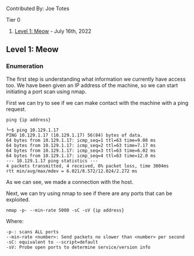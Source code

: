 Contributed By: Joe Totes

Tier 0

 1. [Level 1: Meow](#level-1-meow) - July 16th, 2022

## Level 1: Meow

### Enumeration

The first step is understanding what information we currently have access too. We have been given an IP address of the machine, so we can start initiating a port scan using nmap.

First we can try to see if we can make contact with the machine with a ping request.

```
ping {ip address}
```

```
└─$ ping 10.129.1.17
PING 10.129.1.17 (10.129.1.17) 56(84) bytes of data.
64 bytes from 10.129.1.17: icmp_seq=1 ttl=63 time=9.08 ms
64 bytes from 10.129.1.17: icmp_seq=2 ttl=63 time=7.17 ms
64 bytes from 10.129.1.17: icmp_seq=3 ttl=63 time=6.02 ms
64 bytes from 10.129.1.17: icmp_seq=4 ttl=63 time=12.0 ms
--- 10.129.1.17 ping statistics ---
4 packets transmitted, 4 received, 0% packet loss, time 3004ms
rtt min/avg/max/mdev = 6.021/8.572/12.024/2.272 ms
```
As we can see, we made a connection with the host. 

Next, we can try using nmap to see if there are any ports that can be exploited.

```
nmap -p- --min-rate 5000 -sC -sV {ip address}
```

Where:

```
-p-: scans ALL ports
--min-rate <number>: Send packets no slower than <number> per second
-sC: equivalent to --script=default
-sV: Probe open ports to determine service/version info
```


